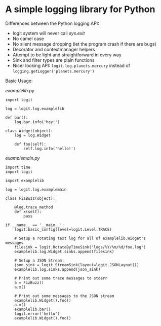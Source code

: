 # A simple logging library for Python

Differences between the Python logging API:

 * logit system will never call *sys.exit*
 * No camel case
 * No silent message dropping (let the program crash if there are bugs)
 * Decorator and contextmanager helpers
 * Attempt to be light and straightforward in every way
 * Sink and filter types are plain functions
 * Nicer looking API: `logit.log.planets.mercury` instead of `logging.getLogger('planets.mercury')`

Basic Usage:

*examplelib.py*

    import logit

    log = logit.log.examplelib

    def bar():
        log.bar.info('hey!')

    class Widget(object):
        log = log.Widget

        def foo(self):
            self.log.info('hello!')

*examplemain.py*

    import time
    import logit

    import examplelib

    log = logit.log.examplemain

    class FizBuzz(object):

        @log.trace_method
        def x(self):
            pass

    if __name__ == '__main__':
        logit.basic_config(level=logit.Level.TRACE)

        # Setup a rotating text log for all of examplelib.Widget's messages
        filesink = logit.RotateByTimeSink('logs/%Y/%m/%d/foo.log')
        examplelib.log.Widget.sinks.append(filesink)

        # Setup a JSON Stream:
        json_sink = logit.StreamSink(layout=logit.JSONLayout())
        examplelib.log.sinks.append(json_sink)

        # Print out some trace messages to stderr
        a = FizBuzz()
        a.x()

        # Print out some messages to the JSON stream
        examplelib.Widget().foo()
        a.x()
        examplelib.bar()
        logit.error('hello')
        examplelib.Widget().foo()
